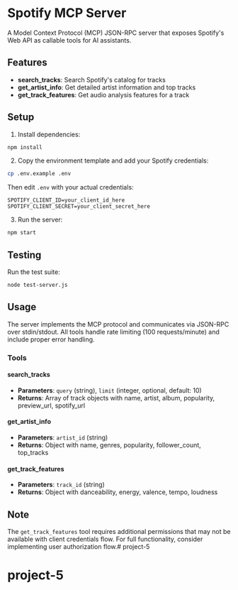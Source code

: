 # Spotify MCP Server

A Model Context Protocol (MCP) JSON-RPC server that exposes Spotify's Web API as callable tools for AI assistants.

## Features

- **search_tracks**: Search Spotify's catalog for tracks
- **get_artist_info**: Get detailed artist information and top tracks  
- **get_track_features**: Get audio analysis features for a track

## Setup

1. Install dependencies:
```bash
npm install
```

2. Copy the environment template and add your Spotify credentials:
```bash
cp .env.example .env
```

Then edit `.env` with your actual credentials:
```
SPOTIFY_CLIENT_ID=your_client_id_here
SPOTIFY_CLIENT_SECRET=your_client_secret_here
```

3. Run the server:
```bash
npm start
```

## Testing

Run the test suite:
```bash
node test-server.js
```

## Usage

The server implements the MCP protocol and communicates via JSON-RPC over stdin/stdout. All tools handle rate limiting (100 requests/minute) and include proper error handling.

### Tools

#### search_tracks
- **Parameters**: `query` (string), `limit` (integer, optional, default: 10)
- **Returns**: Array of track objects with name, artist, album, popularity, preview_url, spotify_url

#### get_artist_info  
- **Parameters**: `artist_id` (string)
- **Returns**: Object with name, genres, popularity, follower_count, top_tracks

#### get_track_features
- **Parameters**: `track_id` (string)  
- **Returns**: Object with danceability, energy, valence, tempo, loudness

## Note

The `get_track_features` tool requires additional permissions that may not be available with client credentials flow. For full functionality, consider implementing user authorization flow.# project-5
# project-5
